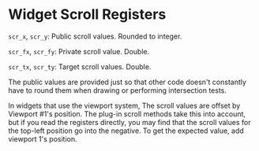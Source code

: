# Widget Scroll Registers

`scr_x`, `scr_y`: Public scroll values. Rounded to integer.

`scr_fx`, `scr_fy`: Private scroll value. Double.

`scr_tx`, `scr_ty`: Target scroll values. Double.

The public values are provided just so that other code doesn't constantly have to round them when drawing or performing intersection tests.

In widgets that use the viewport system, The scroll values are offset by Viewport #1's position. The plug-in scroll methods take this into account, but if you read the registers directly, you may find that the scroll values for the top-left position go into the negative. To get the expected value, add viewport 1's position.
